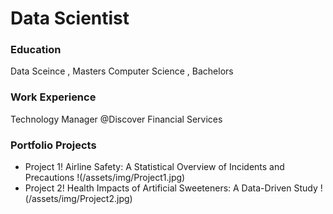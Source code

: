 # Data Scientist

### Education
Data Sceince , Masters
Computer Science , Bachelors

### Work Experience
Technology Manager @Discover Financial Services

### Portfolio Projects
  - Project 1! Airline Safety: A Statistical Overview of Incidents and Precautions
    !(/assets/img/Project1.jpg)
  - Project 2! Health Impacts of Artificial Sweeteners: A Data-Driven Study
    !(/assets/img/Project2.jpg)


